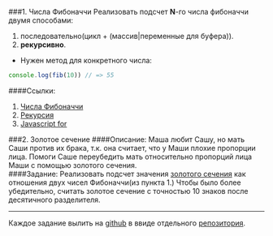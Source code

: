 ###1. Числа Фибоначчи
Реализовать подсчет **N**-го числа фибоначчи двумя способами:
 1. последовательно(цикл + (массив|переменные для буфера)).
 2. **рекурсивно**.
 
 - Нужен метод для конкретного числа:
````javascript
console.log(fib(10)) // => 55 
````

####Ссылки:
1. [Числа Фибоначчи](https://ru.wikipedia.org/wiki/%D0%A7%D0%B8%D1%81%D0%BB%D0%B0_%D0%A4%D0%B8%D0%B1%D0%BE%D0%BD%D0%B0%D1%87%D1%87%D0%B8)
2. [Рекурсия](https://ru.wikipedia.org/wiki/%D0%A0%D0%B5%D0%BA%D1%83%D1%80%D1%81%D0%B8%D1%8F#.D0.92_.D0.BF.D1.80.D0.BE.D0.B3.D1.80.D0.B0.D0.BC.D0.BC.D0.B8.D1.80.D0.BE.D0.B2.D0.B0.D0.BD.D0.B8.D0.B8)
3. [Javascript for](https://developer.mozilla.org/en-US/docs/Web/JavaScript/Reference/Statements/for)

###2. Золотое сечение
####Описание:
  Маша любит Сашу, но мать Саши против их брака, т.к. она считает, что у Маши плохие пропорции лица. Помоги Саше переубедить мать относительно пропорций лица Маши с помощью золотого сечения.  
####Задание:
Реализовать подсчет значения [золотого сечения](https://ru.wikipedia.org/wiki/%D0%97%D0%BE%D0%BB%D0%BE%D1%82%D0%BE%D0%B5_%D1%81%D0%B5%D1%87%D0%B5%D0%BD%D0%B8%D0%B5) как отношения двух чисел Фибоначчи(из пункта 1.)
Чтобы было более убедительно, считать золотое сечение с точностью 10 знаков после десятичного разделителя.

-----------------
Каждое задание вылить на [github](https://github.com/) в ввиде отдельного [репозитория](https://help.github.com/articles/create-a-repo/).
